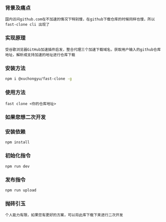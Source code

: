 ### 背景及痛点

    国内访问github.com在不加速的情况下特别慢，在github下载仓库的时候同样也慢，所以fast-clone cli 出现了

### 实现原理

    受谷歌浏览器GitHub加速插件启发，整合代理三个加速下载域名，获取用户输入的github仓库地址，解析成支持加速的地址进行仓库下载

### 安装方法

```bash
npm i @xuchongyu/fast-clone -g
```

### 使用方法

```shell
fast clone <你的仓库地址>
```

### 如果您想二次开发

### 安装依赖

```shell
npm install
```

### 初始化指令

```shell
npm run dev
```

### 发布指令

```shell
npm run upload
```

### 抛砖引玉

    个人能力有限，如果您有更好的方案，可以将此库下载下来进行二次开发
